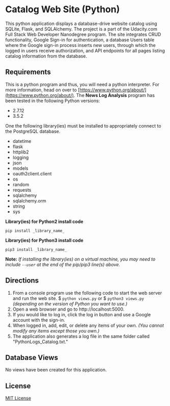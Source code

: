 # Catalog Web Site (Python)
This python application displays a database-drive website catalog using SQLite, Flask, and SQLAlchemy.  The project is a part of the Udacity.com Full Stack Web Developer Nanodegree program. The site integrates CRUD functionality, Google Sign-in for authentication, a database Users table where the Google sign-in process inserts new users, through which the logged in users receive authorization, and API endpoints for all pages listing catalog information from the database.

## Requirements
This is a python program and thus, you will need a python interpreter.  For more information, head on over to [https://www.python.org/about/](https://www.python.org/about/). The **News Log Analysis** program has been tested in the following Python versions:
* 2.7.12
* 3.5.2

One the following library(ies) must be installed to appropriately connect to the PostgreSQL database.
* datetime
* flask
* httplib2
* logging
* json
* models
* oauth2client.client
* os
* random
* requests
* sqlalchemy
* sqlalchemy.orm
* string
* sys

**Library(ies) for Python2 install code**
```
pip install _library_name_
```
**Library(ies) for Python3 install code**
```
pip3 install _library_name_
```
**Note:**  *If installing the library(ies) on a virtual machine, you may need to include `--user` at the end of the pip/pip3 line(s) above.*

## Directions
1. From a console program use the following code to start the web server and run the web site.
$  ```python views.py``` or $  ```python3 views.py``` _(depending on the version of Python you want to use.)_
2. Open a web browser and go to http://localhost:5000.
3. If you would like to log in, click the log in button and use a Google account with the sign-in.
4. When logged in, add, edit, or delete any items of your own. _(You cannot modify any items except those you own.)_
5. The application also generates a log file in the same folder called "PythonLogs_Catalog.txt."


## Database Views
No views have been created for this application.

## License
[MIT License](https://opensource.org/licenses/MIT, "MIT License")
